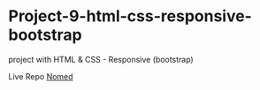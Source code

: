 # Project-9-html-css-responsive-bootstrap
project with HTML &amp; CSS - Responsive (bootstrap)

Live Repo <a href="https://tarek-98.github.io/Project-9-html-css-responsive-bootstrap/">Nomed</a>
